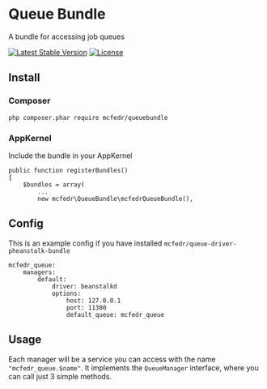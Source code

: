 # Queue Bundle

A bundle for accessing job queues

[![Latest Stable Version](https://poser.pugx.org/mcfedr/queuebundle/v/stable.png)](https://packagist.org/packages/mcfedr/queuebundle)
[![License](https://poser.pugx.org/mcfedr/queuebundle/license.png)](https://packagist.org/packages/mcfedr/queuebundle)

## Install

### Composer

    php composer.phar require mcfedr/queuebundle

### AppKernel

Include the bundle in your AppKernel

    public function registerBundles()
    {
        $bundles = array(
            ...
            new mcfedr\QueueBundle\mcfedrQueueBundle(),

## Config

This is an example config if you have installed `mcfedr/queue-driver-pheanstalk-bundle`

    mcfedr_queue:
        managers:
            default:
                driver: beanstalkd
                options:
                    host: 127.0.0.1
                    port: 11300
                    default_queue: mcfedr_queue


## Usage

Each manager will be a service you can access with the name `"mcfedr_queue.$name"`.
It implements the `QueueManager` interface, where you can call just 3 simple methods.
